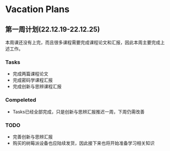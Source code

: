 # Vacation Plans
## 第一周计划(22.12.19-22.12.25)
本周课还没有上完，而且很多课程需要完成课程论文和汇报，因此本周主要完成上述工作。
### Tasks
+ 完成两篇课程论文
+ 完成密码学课程汇报
+ 完成创新与思辨课程汇报
### Compeleted
+ Tasks已经全部完成，只是创新与思辨汇报推迟一周，下周仍需改善
### TODO
+ 完善创新与思辨汇报
+ 购买的树莓派设备也应陆续发货，因此接下来也将开始准备学习相关知识